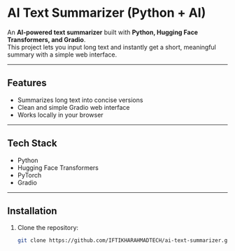 #  AI Text Summarizer (Python + AI)

An **AI-powered text summarizer** built with **Python, Hugging Face Transformers, and Gradio**.  
This project lets you input long text and instantly get a short, meaningful summary with a simple web interface.

---
## Features
- Summarizes long text into concise versions  
- Clean and simple Gradio web interface  
- Works locally in your browser  
---
## Tech Stack
- Python  
- Hugging Face Transformers  
- PyTorch  
- Gradio  
---
## Installation
1. Clone the repository:
   ```bash
   git clone https://github.com/IFTIKHARAHMADTECH/ai-text-summarizer.git
